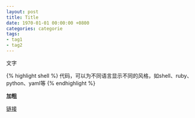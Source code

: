 ```yaml
---
layout: post
title: Title
date: 1970-01-01 00:00:00 +0800
categories: categorie
tags:
- tag1
- tag2
---
```


文字

{% highlight shell %}
代码，可以为不同语言显示不同的风格，如shell、ruby、python、yaml等
{% endhighlight %}

**加粗**

[链接][url_name]

[url_name]: url
